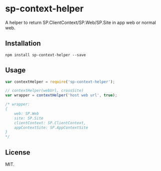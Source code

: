 # sp-context-helper
A helper to return SP.ClientContext/SP.Web/SP.Site in app web or normal web.

## Installation
```
npm install sp-context-helper --save
```

## Usage
```js
var contextHelper = require('sp-context-helper');

// contextHelper(webUrl, crossSite)
var wrapper = contextHelper('host web url', true);

/* wrapper:
{
    web: SP.Web
    site: SP.Site
    clientContext: SP.ClientContext,
    appContextSite: SP.AppContextSite
}
*/
```

## License
MIT.

